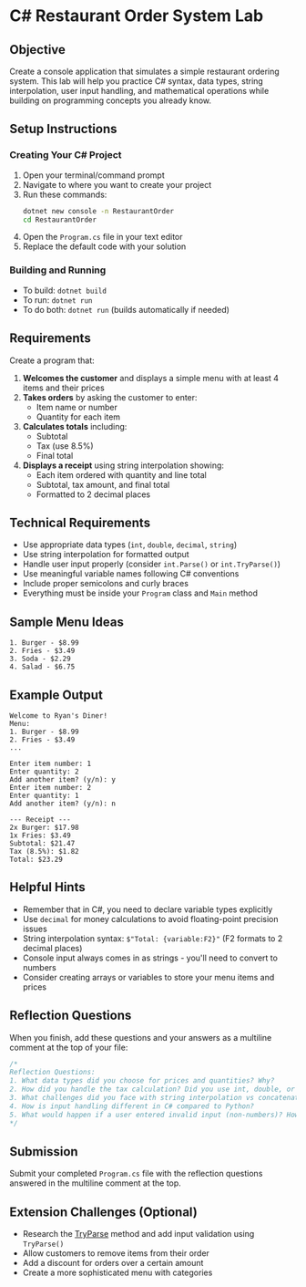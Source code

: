 # C# Restaurant Order System Lab

## Objective
Create a console application that simulates a simple restaurant ordering system. This lab will help you practice C# syntax, data types, string interpolation, user input handling, and mathematical operations while building on programming concepts you already know.

## Setup Instructions

### Creating Your C# Project
1. Open your terminal/command prompt
2. Navigate to where you want to create your project
3. Run these commands:
   ```bash
   dotnet new console -n RestaurantOrder
   cd RestaurantOrder
   ```
4. Open the `Program.cs` file in your text editor
5. Replace the default code with your solution

### Building and Running
- To build: `dotnet build`
- To run: `dotnet run`
- To do both: `dotnet run` (builds automatically if needed)

## Requirements

Create a program that:

1. **Welcomes the customer** and displays a simple menu with at least 4 items and their prices
2. **Takes orders** by asking the customer to enter:
   - Item name or number
   - Quantity for each item
3. **Calculates totals** including:
   - Subtotal
   - Tax (use 8.5%)
   - Final total
4. **Displays a receipt** using string interpolation showing:
   - Each item ordered with quantity and line total
   - Subtotal, tax amount, and final total
   - Formatted to 2 decimal places

## Technical Requirements

- Use appropriate data types (`int`, `double`, `decimal`, `string`)
- Use string interpolation for formatted output
- Handle user input properly (consider `int.Parse()` or `int.TryParse()`)
- Use meaningful variable names following C# conventions
- Include proper semicolons and curly braces
- Everything must be inside your `Program` class and `Main` method

## Sample Menu Ideas
```
1. Burger - $8.99
2. Fries - $3.49
3. Soda - $2.29
4. Salad - $6.75
```

## Example Output
```
Welcome to Ryan's Diner!
Menu:
1. Burger - $8.99
2. Fries - $3.49
...

Enter item number: 1
Enter quantity: 2
Add another item? (y/n): y
Enter item number: 2
Enter quantity: 1
Add another item? (y/n): n

--- Receipt ---
2x Burger: $17.98
1x Fries: $3.49
Subtotal: $21.47
Tax (8.5%): $1.82
Total: $23.29
```

## Helpful Hints

- Remember that in C#, you need to declare variable types explicitly
- Use `decimal` for money calculations to avoid floating-point precision issues
- String interpolation syntax: `$"Total: {variable:F2}"` (F2 formats to 2 decimal places)
- Console input always comes in as strings - you'll need to convert to numbers
- Consider creating arrays or variables to store your menu items and prices

## Reflection Questions
When you finish, add these questions and your answers as a multiline comment at the top of your file:

```csharp
/*
Reflection Questions:
1. What data types did you choose for prices and quantities? Why?
2. How did you handle the tax calculation? Did you use int, double, or decimal?
3. What challenges did you face with string interpolation vs concatenation?
4. How is input handling different in C# compared to Python?
5. What would happen if a user entered invalid input (non-numbers)? How could you improve this?
*/
```

## Submission
Submit your completed `Program.cs` file with the reflection questions answered in the multiline comment at the top.

## Extension Challenges (Optional)
- Research the [TryParse](https://letmegooglethat.com/?q=use+tryparse+method+validate+input+C%23) method and add input validation using `TryParse()`
- Allow customers to remove items from their order
- Add a discount for orders over a certain amount
- Create a more sophisticated menu with categories